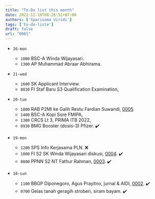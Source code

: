 ```yaml
---
title: "To-Do list this month"
date: 2022-12-18T08:26:51+07:00
authors: ['Sparisoma Viridi']
tags: ['to-do-liste']
draft: false
url: "0001"
---
```


+ `26-mon`
  - `1000` BSC-A Winda Wijayasari.
  + `1300` AP Muhammad Abraar Abhirama.

+ `21-wed`
  - `1600` SK Applicant Interview.
  - `0830` FI Staf Baru S3 Qualification Examination[.](https://docs.google.com/spreadsheets/d/1W5xyrENP8IOQSnGXFz62eLvwdiOn5rN0/edit#gid=353102878)
+ `20-tue`
  - `1800` RAB P2MI ke Galih Restu Fardian Suwandi, [0005](../0005).
  - `1400` BSC-A Kopi Sore FMIPA[.](https://bit.ly/KOPISORE20122022)
  - `1300` CRCS Lt 3, PRIMA ITB 2022[.](http://bit.ly/daftar-PRIMAITB-2022)
  - `0930` BMG Booster (dosis-3) Pfizer. ✔️
+ `19-mon`
  - `1200` SPS Info Kerjasama PLN. :x:
  - `1000` FI S2 SK Winda Wijayasari diskusi, [0004](../0004). ✔️
  - `0800` PPNN S2 NT Fathur Rahman, [0003](../0003). ✔️
+ `18-sun`
  - `1100` BBGP Diponegoro, Agus Prayitno, jurnal & AIDI, [0002](../0002). ✔️ 
  - `0700` Gelas tanah geragih stroberi, siram bayam. ✔️